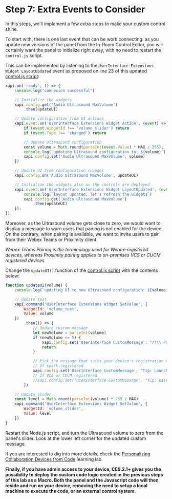 # Step 7: Extra Events to Consider

In this steps, we’ll implement a few extra steps to make your custom control shine.

To start with, there is one last event that can be work connecting: as you update new versions of the panel from the In-Room Control Editor, you will certainly want the panel to initialize right away, with no need to restart the `control.js` script.

This can be implemented by listening to the `UserInterface Extensions Widget LayoutUpdated` event as proposed on line 23 of this updated [control.js script](https://github.com/CiscoDevNet/labs-xapi/blob/master/code/collab-xapi-controls/step5/control.js):

```javascript
xapi.on('ready', () => {
    console.log("connexion successful")

    // Initialize the widgets
    xapi.config.get('Audio Ultrasound MaxVolume')
        .then(updateUI)

    // Update configuration from UI actions
    xapi.event.on('UserInterface Extensions Widget Action', (event) => {
        if (event.WidgetId !== 'volume_slider') return
        if (event.Type !== 'changed') return

        // Update Ultrasound configuration
        const volume = Math.round(parseInt(event.Value) * MAX / 255);
        console.log(`updating Ultrasound configuration to: ${volume}`)
        xapi.config.set('Audio Ultrasound MaxVolume', volume)
    })

    // Update UI from configuration changes
    xapi.config.on('Audio Ultrasound MaxVolume', updateUI)

    // Initialize the widgets also as the controls are deployed
    xapi.event.on('UserInterface Extensions Widget LayoutUpdated', (event) => {
        console.log(`layout updated, let's refresh the widgets`)
        xapi.config.get('Audio Ultrasound MaxVolume')
            .then(updateUI)
    });
})
```

Moreover, as the Ultrasound volume gets close to zero, we would want to display a message to warn users that pairing is not enabled for the device. On the contrary, when pairing is available, we want to invite users to pair from their Webex Teams or Proximity client. 

_Webex Teams Pairing is the terminology used for Webex-registered devices, whereas Proximity pairing applies to on-premises VCS or CUCM registered devices._

Change the `updateUI()` function of the [control.js script](https://github.com/CiscoDevNet/labs-xapi/blob/master/code/collab-xapi-controls/step6/control.js) with the contents below:

```javascript
function updateUI(volume) {
    console.log(`updating UI to new Ultrasound configuration: ${volume}`)

    // Update text
    xapi.command('UserInterface Extensions Widget SetValue', {
        WidgetId: 'volume_text',
        Value: volume
    })
        .then(() => {
            // Update custom message
            let newVolume = parseInt(volume)
            if (newVolume <= 5) {
                xapi.config.set('UserInterface CustomMessage', "/!\\ Pairing is disabled")
                return
            }

            // Pick the message that suits your device's registration mode
            // If spark-registered
            xapi.config.set('UserInterface CustomMessage', "Tip: Launch Webex Teams to pair")
            // If VCS or CUCM registered
            //xapi.config.set('UserInterface CustomMessage', "Tip: pair with me from a Proximity client")
        })

    // Update slider 
    const level = Math.round(parseInt(volume) * 255 / MAX)
    xapi.command('UserInterface Extensions Widget SetValue', {
        WidgetId: 'volume_slider',
        Value: level
    })
}
```

Restart the Node.js script, and turn the Ultrasound volume to zero from the panel's slider.
Look at the lower left corner for the updated custom message.

If you are interested to dig into more details, check the [Personalizing Collaboration Devices from Code](https://learninglabs.cisco.com/lab/collab-xapi-branding/step/1) learning lab.

**Finally, if you have admin access to your device, CE9.2.1+ gives you the possibility to deploy the custom code logic created in the previous steps of this lab as a Macro. Both the panel and the Javascript code will then reside and run on your device, removing the need to setup a local machine to execute the code, or an external control system.**
